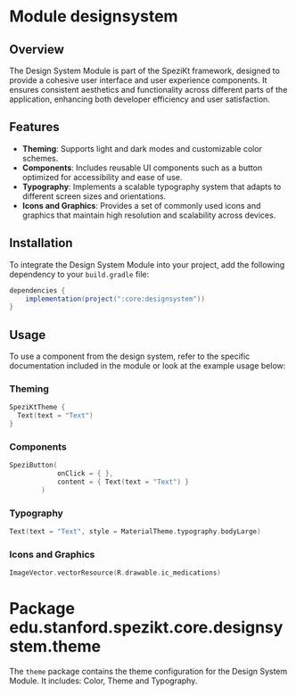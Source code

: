 # Module designsystem

## Overview

The Design System Module is part of the SpeziKt framework, designed to provide
a cohesive user interface and user experience components. It ensures consistent aesthetics and
functionality across different parts of the application, enhancing both developer efficiency and
user satisfaction.

## Features

- **Theming**: Supports light and dark modes and customizable color schemes.
- **Components**: Includes reusable UI components such as a button optimized for accessibility and ease of use.
- **Typography**: Implements a scalable typography system that adapts to different screen sizes and
  orientations.
- **Icons and Graphics**: Provides a set of commonly used icons and graphics that maintain high
  resolution and scalability across devices.

## Installation

To integrate the Design System Module into your project, add the following dependency to
your `build.gradle` file:

```gradle
dependencies {
    implementation(project(":core:designsystem"))
}
```

## Usage

To use a component from the design system, refer to the specific documentation included in the
module or look at the example usage below:

### Theming

```kotlin
SpeziKtTheme {
  Text(text = "Text")
}
```

### Components
```kotlin
SpeziButton(
            onClick = { },
            content = { Text(text = "Text") }
        )
```

### Typography
```kotlin
Text(text = "Text", style = MaterialTheme.typography.bodyLarge)
```

### Icons and Graphics
```kotlin
ImageVector.vectorResource(R.drawable.ic_medications)
```

# Package edu.stanford.spezikt.core.designsystem.theme

The `theme` package contains the theme configuration for the Design System Module. It includes:
Color, Theme and Typography.